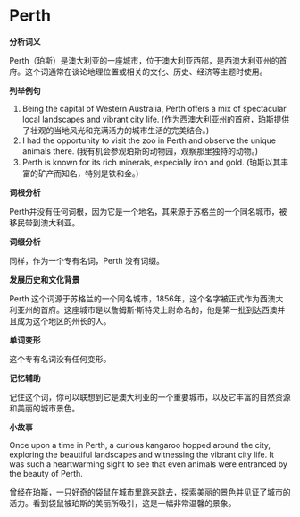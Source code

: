 # Perth

**分析词义**

  

Perth（珀斯）是澳大利亚的一座城市，位于澳大利亚西部，是西澳大利亚州的首府。这个词通常在谈论地理位置或相关的文化、历史、经济等主题时使用。

  

**列举例句**

  

1.  Being the capital of Western Australia, Perth offers a mix of spectacular local landscapes and vibrant city life. (作为西澳大利亚州的首府，珀斯提供了壮观的当地风光和充满活力的城市生活的完美结合。)
2.  I had the opportunity to visit the zoo in Perth and observe the unique animals there. (我有机会参观珀斯的动物园，观察那里独特的动物。)
3.  Perth is known for its rich minerals, especially iron and gold. (珀斯以其丰富的矿产而知名，特别是铁和金。)

  

**词根分析**

  

Perth并没有任何词根，因为它是一个地名，其来源于苏格兰的一个同名城市，被移民带到澳大利亚。

  

**词缀分析**

  

同样，作为一个专有名词，Perth 没有词缀。

  

**发展历史和文化背景**

  

Perth 这个词源于苏格兰的一个同名城市，1856年，这个名字被正式作为西澳大利亚州的首府。这座城市是以詹姆斯·斯特灵上尉命名的，他是第一批到达西澳并且成为这个地区的州长的人。

  

**单词变形**

  

这个专有名词没有任何变形。

  

**记忆辅助**

  

记住这个词，你可以联想到它是澳大利亚的一个重要城市，以及它丰富的自然资源和美丽的城市景色。

  

**小故事**

  

Once upon a time in Perth, a curious kangaroo hopped around the city, exploring the beautiful landscapes and witnessing the vibrant city life. It was such a heartwarming sight to see that even animals were entranced by the beauty of Perth.

  

曾经在珀斯，一只好奇的袋鼠在城市里跳来跳去，探索美丽的景色并见证了城市的活力。看到袋鼠被珀斯的美丽所吸引，这是一幅非常温馨的景象。
